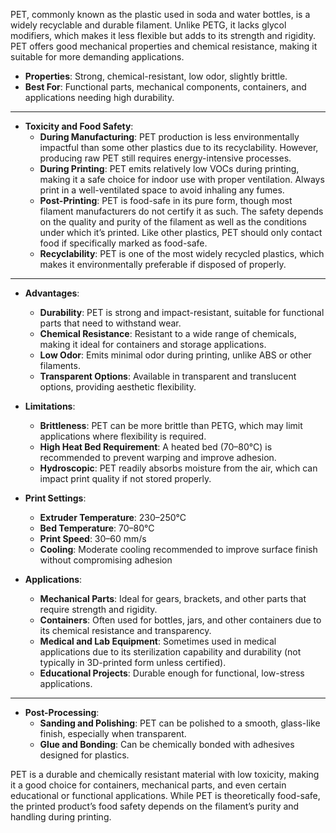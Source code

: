 PET, commonly known as the plastic used in soda and water bottles, is a widely recyclable and durable filament. Unlike PETG, it lacks glycol modifiers, which makes it less flexible but adds to its strength and rigidity. PET offers good mechanical properties and chemical resistance, making it suitable for more demanding applications.

- **Properties**: Strong, chemical-resistant, low odor, slightly brittle.
- **Best For**: Functional parts, mechanical components, containers, and applications needing high durability.

---

- **Toxicity and Food Safety**:
  - **During Manufacturing**: PET production is less environmentally impactful than some other plastics due to its recyclability. However, producing raw PET still requires energy-intensive processes.
  - **During Printing**: PET emits relatively low VOCs during printing, making it a safe choice for indoor use with proper ventilation. Always print in a well-ventilated space to avoid inhaling any fumes.
  - **Post-Printing**: PET is food-safe in its pure form, though most filament manufacturers do not certify it as such. The safety depends on the quality and purity of the filament as well as the conditions under which it’s printed. Like other plastics, PET should only contact food if specifically marked as food-safe.
  - **Recyclability**: PET is one of the most widely recycled plastics, which makes it environmentally preferable if disposed of properly.

---

- **Advantages**:
  - **Durability**: PET is strong and impact-resistant, suitable for functional parts that need to withstand wear.
  - **Chemical Resistance**: Resistant to a wide range of chemicals, making it ideal for containers and storage applications.
  - **Low Odor**: Emits minimal odor during printing, unlike ABS or other filaments.
  - **Transparent Options**: Available in transparent and translucent options, providing aesthetic flexibility.

- **Limitations**:
  - **Brittleness**: PET can be more brittle than PETG, which may limit applications where flexibility is required.
  - **High Heat Bed Requirement**: A heated bed (70–80°C) is recommended to prevent warping and improve adhesion.
  - **Hydroscopic**: PET readily absorbs moisture from the air, which can impact print quality if not stored properly.

- **Print Settings**:
  - **Extruder Temperature**: 230–250°C
  - **Bed Temperature**: 70–80°C
  - **Print Speed**: 30–60 mm/s
  - **Cooling**: Moderate cooling recommended to improve surface finish without compromising adhesion

- **Applications**:
  - **Mechanical Parts**: Ideal for gears, brackets, and other parts that require strength and rigidity.
  - **Containers**: Often used for bottles, jars, and other containers due to its chemical resistance and transparency.
  - **Medical and Lab Equipment**: Sometimes used in medical applications due to its sterilization capability and durability (not typically in 3D-printed form unless certified).
  - **Educational Projects**: Durable enough for functional, low-stress applications.

---

- **Post-Processing**:
  - **Sanding and Polishing**: PET can be polished to a smooth, glass-like finish, especially when transparent.
  - **Glue and Bonding**: Can be chemically bonded with adhesives designed for plastics.

PET is a durable and chemically resistant material with low toxicity, making it a good choice for containers, mechanical parts, and even certain educational or functional applications. While PET is theoretically food-safe, the printed product’s food safety depends on the filament’s purity and handling during printing.